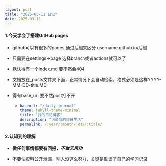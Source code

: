 ```yaml
---
layout: post
title: "2025-03-11 日记"
date: 2025-03-11
---
```

#### 1.今天学会了搭建GitHub pages

- github可以有很多的pages,通过后缀来区分 username.github.io/后缀

- 只需要在settings->page 选择branch或者actions就可以了

- 默认得有一个index.md 要不然会404 

- 文档放在_posts文件夹下面，正常情况下会自动检索，格式必须是这样YYYY-MM-DD-title.MD

- 得有base_url 要不然post打不开

  - ```yml
    baseurl: "/daily-journal"
    theme: jekyll-theme-minimal
    title: "我的日记博客"
    description: "记录我的每日生活"
    permalink: /:year/:month/:day/:title/
    ```

#### 2.认知到的理解

- **做任何事情都要有回报，*不做无用功***

- 不要怕资料公开泄漏，别人没这么努力，关键是耽误了自己的学习记录